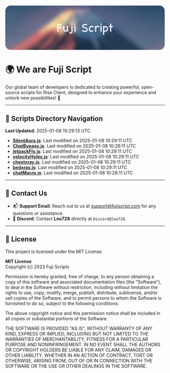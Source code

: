 ![Banner](.github/b.webp)

# 🌍 **We are Fuji Script**

Our global team of developers is dedicated to creating powerful, open-source scripts for Rise Client, designed to enhance your experience and unlock new possibilities! 🌟

---
<!-- SCRIPTS_NAVIGATION_START -->
## 📂 **Scripts Directory Navigation**

**Last Updated**: 2025-01-08 10:29:13 UTC

- **[SilentAura.js](scripts/SilentAura.js)**: Last modified on 2025-01-08 10:29:11 UTC
- **[ChatBypass.js](scripts/ChatBypass.js)**: Last modified on 2025-01-08 10:29:11 UTC
- **[jetpackFly.js](scripts/jetpackFly.js)**: Last modified on 2025-01-08 10:29:11 UTC
- **[velocityHylex.js](scripts/velocityHylex.js)**: Last modified on 2025-01-08 10:29:11 UTC
- **[chestxray.js](scripts/chestxray.js)**: Last modified on 2025-01-08 10:29:11 UTC
- **[bedxray.js](scripts/bedxray.js)**: Last modified on 2025-01-08 10:29:11 UTC
- **[chatMacro.js](scripts/chatMacro.js)**: Last modified on 2025-01-08 10:29:11 UTC

<!-- SCRIPTS_NAVIGATION_END -->

---

## 💬 **Contact Us**  
- 📬 **Support Email**: Reach out to us at [support@fujiscript.com](mailto:support@fujiscript.com) for any questions or assistance.  
- 💬 **Discord**: Contact **Leo728** directly at `Discord@leo728`.

---

## 📜 **License**

This project is licensed under the MIT License.  

**MIT License**  
Copyright (c) 2023 Fuji Scripts  

Permission is hereby granted, free of charge, to any person obtaining a copy of this software and associated documentation files (the "Software"), to deal in the Software without restriction, including without limitation the rights to use, copy, modify, merge, publish, distribute, sublicense, and/or sell copies of the Software, and to permit persons to whom the Software is furnished to do so, subject to the following conditions:  

The above copyright notice and this permission notice shall be included in all copies or substantial portions of the Software.  

THE SOFTWARE IS PROVIDED "AS IS", WITHOUT WARRANTY OF ANY KIND, EXPRESS OR IMPLIED, INCLUDING BUT NOT LIMITED TO THE WARRANTIES OF MERCHANTABILITY, FITNESS FOR A PARTICULAR PURPOSE AND NONINFRINGEMENT. IN NO EVENT SHALL THE AUTHORS OR COPYRIGHT HOLDERS BE LIABLE FOR ANY CLAIM, DAMAGES OR OTHER LIABILITY, WHETHER IN AN ACTION OF CONTRACT, TORT OR OTHERWISE, ARISING FROM, OUT OF OR IN CONNECTION WITH THE SOFTWARE OR THE USE OR OTHER DEALINGS IN THE SOFTWARE.  
